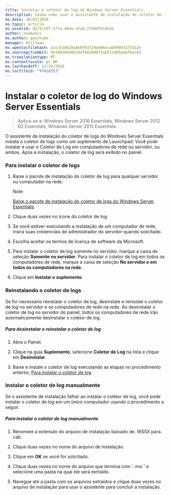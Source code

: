 ```yaml
---
title: Instalar o coletor de log do Windows Server Essentials
description: Saiba como usar o assistente de instalação do coletor de logs para instalar o coletor de logs como um suplemento de Launchpad.
ms.date: 10/03/2016
ms.topic: article
ms.assetid: d271c54f-1ffa-464e-afa5-27b8df61854e
author: nnamuhcs
ms.author: geschuma
manager: mtillman
ms.openlocfilehash: a2ccb30620a8e0f03f29a006ecab999542f5552e
ms.sourcegitcommit: 9e19436bd8b20af60284071ab512405aebfbec83
ms.translationtype: MT
ms.contentlocale: pt-BR
ms.lasthandoff: 12/29/2020
ms.locfileid: "97810353"
---
```

# <a name="install-the-windows-server-essentials-log-collector"></a>Instalar o coletor de log do Windows Server Essentials

>Aplica-se a: Windows Server 2016 Essentials, Windows Server 2012 R2 Essentials, Windows Server 2012 Essentials

O assistente de instalação do coletor de logs do Windows Server Essentials instala o coletor de logs como um suplemento de Launchpad. Você pode instalar e usar o Coletor de Log em computadores da rede ou servidor, ou ambos. Após a instalação, o coletor de log será exibido no painel.

###  <a name="to-install-the-log-collector"></a><a name="BKMK_ToInstall"></a> Para instalar o coletor de logs

1.  Baixe o pacote de instalação do coletor de log para qualquer servidor ou computador na rede.

    > [!NOTE]
    > [Baixe o pacote de instalação do coletor de logs do Windows Server Essentials](https://www.microsoft.com/download/details.aspx?id=34821).

2.  Clique duas vezes no ícone do coletor de log.

3.  Se você estiver executando a instalação de um computador de rede, insira suas credenciais de administrador do servidor quando solicitado.

4.  Escolha aceitar os termos de licença de software da Microsoft.

5.  Para instalar o coletor de log somente no servidor, marque a caixa de seleção **Somente no servidor**. Para instalar o coletor de log em todos os computadores de rede, marque a caixa de seleção **No servidor e em todos os computadores na rede**.

6.  Clique em **Instalar o suplemento**.

###  <a name="reinstalling-the-log-collector"></a><a name="BKMK_Reinstall"></a> Reinstalando o coletor de logs
 Se for necessário reinstalar o coletor de log, desinstale e reinstale o coletor de log no servidor e os computadores de rede na rede. Ao desinstalar o coletor de log no servidor do painel, todos os computadores de rede irão automaticamente desinstalar o coletor de log.

##### <a name="to-uninstall-and-reinstall-the-log-collector"></a>Para desinstalar e reinstalar o coletor de log

1.  Abra o Painel.

2.  Clique na guia **Suplemento**, selecione **Coletor de Log** na lista e clique em **Desinstalar**.

3.  Baixe e instale o coletor de log executando as etapas no procedimento anterior, [Para instalar o coletor de log](Install-the-Windows-Server-Essentials-Log-Collector.md#BKMK_ToInstall).

### <a name="manually-install-the-log-collector"></a>Instalar o coletor de log manualmente
 Se o assistente de instalação falhar ao instalar o coletor de log, você pode instalar o coletor de log em um único computador usando o procedimento a seguir.

##### <a name="to-manually-install-the-log-collector"></a>Para instalar o coletor de log manualmente

1.  Renomeie a extensão do arquivo de instalação baixado de. WSSX para. cab.

2.  Clique duas vezes no nome do arquivo de instalação.

3.  Clique em **OK** se você for solicitado.

4.  Clique duas vezes no nome do arquivo que termina com '. msi ' e selecione uma pasta na qual ele será extraído.

5.  Navegue até a pasta com os arquivos extraídos e clique duas vezes no arquivo de instalação para usar o assistente para concluir a instalação.
